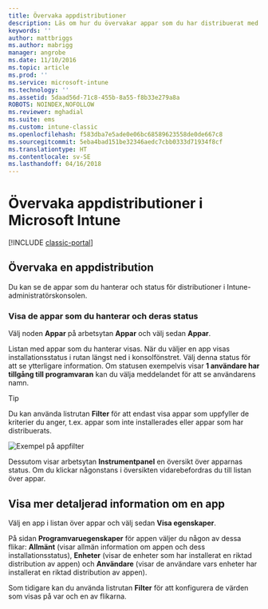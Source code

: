 ```yaml
---
title: Övervaka appdistributioner
description: Läs om hur du övervakar appar som du har distribuerat med Intune.
keywords: ''
author: mattbriggs
ms.author: mabrigg
manager: angrobe
ms.date: 11/10/2016
ms.topic: article
ms.prod: ''
ms.service: microsoft-intune
ms.technology: ''
ms.assetid: 5daad56d-71c8-455b-8a55-f8b33e279a8a
ROBOTS: NOINDEX,NOFOLLOW
ms.reviewer: mghadial
ms.suite: ems
ms.custom: intune-classic
ms.openlocfilehash: f583dba7e5ade0e06bc68589623558de0de667c8
ms.sourcegitcommit: 5eba4bad151be32346aedc7cbb0333d71934f8cf
ms.translationtype: HT
ms.contentlocale: sv-SE
ms.lasthandoff: 04/16/2018
---
```

# <a name="monitor-app-deployments-in-microsoft-intune"></a>Övervaka appdistributioner i Microsoft Intune

[!INCLUDE [classic-portal](../includes/classic-portal.md)]

## <a name="monitor-an-app-deployment"></a>Övervaka en appdistribution
Du kan se de appar som du hanterar och status för distributioner i Intune-administratörskonsolen. <!---App status is displayed in real-time. You don't have to wait for the device to check-in before you can see this.--->

### <a name="to-view-apps-that-you-manage-and-their-status"></a>Visa de appar som du hanterar och deras status
Välj noden **Appar** på arbetsytan **Appar** och välj sedan **Appar**.

Listan med appar som du hanterar visas. När du väljer en app visas installationsstatus i rutan längst ned i konsolfönstret. Välj denna status för att se ytterligare information. Om statusen exempelvis visar **1 användare har tillgång till programvaran** kan du välja meddelandet för att se användarens namn.

> [!TIP]
> Du kan använda listrutan **Filter** för att endast visa appar som uppfyller de kriterier du anger, t.ex. appar som inte installerades eller appar som har distribuerats.
>
> ![Exempel på appfilter](./media/app-filters.png)

Dessutom visar arbetsytan **Instrumentpanel** en översikt över apparnas status. Om du klickar någonstans i översikten vidarebefordras du till listan över appar.

## <a name="to-view-more-detailed-information-about-an-app"></a>Visa mer detaljerad information om en app
Välj en app i listan över appar och välj sedan **Visa egenskaper**.

På sidan **Programvaruegenskaper** för appen väljer du någon av dessa flikar: **Allmänt** (visar allmän information om appen och dess installationsstatus), **Enheter** (visar de enheter som har installerat en riktad distribution av appen) och **Användare** (visar de användare vars enheter har installerat en riktad distribution av appen).

Som tidigare kan du använda listrutan **Filter** för att konfigurera de värden som visas på var och en av flikarna.
